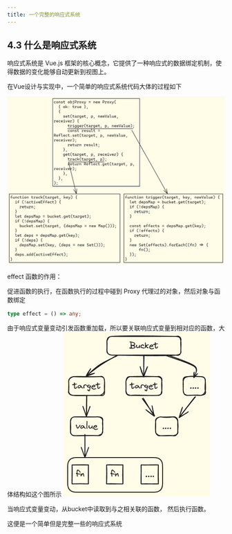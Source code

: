 ```yaml
---
title: 一个完整的响应式系统
---
```


## 4.3 什么是响应式系统

响应式系统是 Vue.js 框架的核心概念，它提供了一种响应式的数据绑定机制，使得数据的变化能够自动更新到视图上。

在Vue设计与实现中，一个简单的响应式系统代码大体的过程如下

![SimpleReactiveSystemCode](../images/simple-reactivity-code.png)

effect 函数的作用：

促进函数的执行，在函数执行的过程中碰到 Proxy 代理过的对象，然后对象与函数绑定

```typescript
type effect = () => any;
```

由于响应式变量变动引发函数重加载，所以要关联响应式变量到相对应的函数，大体结构如这个图所示 ![bucket](../images/bucket.png)

当响应式变量变动，从bucket中读取到与之相关联的函数， 然后执行函数。

这便是一个简单但是完整一些的响应式系统
